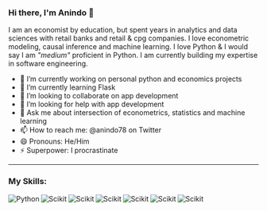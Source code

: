 ### Hi there, I'm Anindo 👋

<!--
**anindo78/anindo78** is a ✨ _special_ ✨ repository because its `README.md` (this file) appears on your GitHub profile.

Here are some ideas to get you started:

- 🔭 I’m currently working on ...
- 🌱 I’m currently learning ...
- 👯 I’m looking to collaborate on ...
- 🤔 I’m looking for help with ...
- 💬 Ask me about ...
- 📫 How to reach me: ...
- 😄 Pronouns: ...
- ⚡ Fun fact: ...
-->

I am an economist by education, but spent years in analytics and data sciences with retail banks and retail & cpg companies. I love econometric modeling, causal inference and machine learning. I love Python & I would say I am _"medium"_ proficient in Python. I am currently building my expertise in software engineering. 


- 🔭 I’m currently working on personal python and economics projects
- 🌱 I’m currently learning Flask
- 👯 I’m looking to collaborate on app development
- 🤔 I’m looking for help with app development
- 💬 Ask me about intersection of econometrics, statistics and machine learning
- 📫 How to reach me: @anindo78 on Twitter
- 😄 Pronouns: He/Him
- ⚡ Superpower: I procrastinate

---

### My Skills:
<img align="left" alt="Python" src="https://img.shields.io/badge/Python-FFD43B?style=for-the-badge&logo=python&logoColor=darkgreen" /> <img align="left" alt="Scikit" src="https://img.shields.io/badge/scikit_learn-F7931E?style=for-the-badge&logo=scikit-learn&logoColor=white"/> <img align="left" alt="Scikit" src="https://img.shields.io/badge/MySQL-00000F?style=for-the-badge&logo=mysql&logoColor=white"/> <img align="left" alt="Scikit" src="https://img.shields.io/badge/Numpy-777BB4?style=for-the-badge&logo=numpy&logoColor=white"/> <img align="left" alt="Scikit" src="https://img.shields.io/badge/Pandas-2C2D72?style=for-the-badge&logo=pandas&logoColor=white"/> <img align="left" alt="Scikit" src="https://img.shields.io/badge/Streamlit-FF4B4B?style=for-the-badge&logo=Streamlit&logoColor=white"/> <img align="left" alt="Scikit" src="	https://img.shields.io/badge/LaTeX-47A141?style=for-the-badge&logo=LaTeX&logoColor=white"/> 


